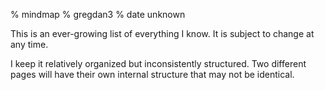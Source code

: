 % mindmap
% gregdan3
% date unknown

This is an ever-growing list of everything I know. It is subject to change at
any time.

I keep it relatively organized but inconsistently structured. Two different
pages will have their own internal structure that may not be identical.

